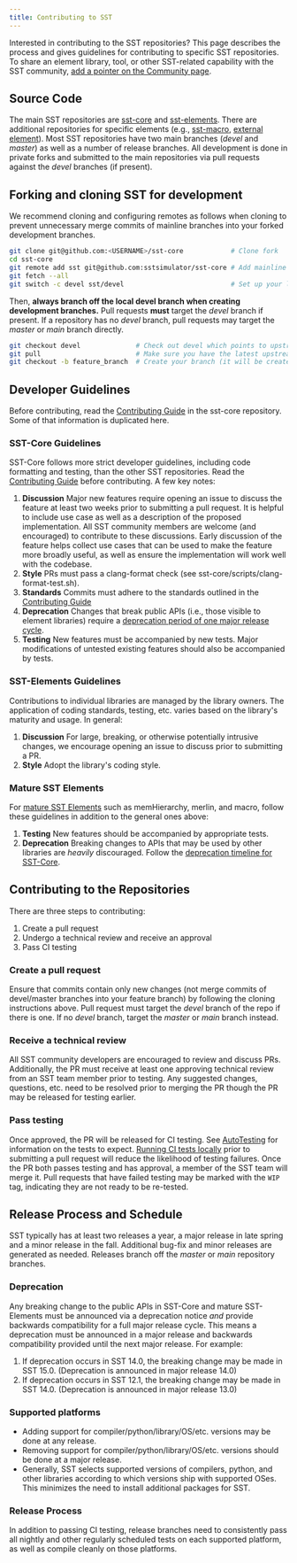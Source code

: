 ```yaml
---
title: Contributing to SST
---
```


Interested in contributing to the SST repositories? This page describes the process and gives guidelines for contributing to specific SST repositories. To share an element library, tool, or other SST-related capability with the SST community, [add a pointer on the Community page](../../community/index.md#contribute).

## Source Code 
The main SST repositories are [sst-core](https://github.com/sstsimulator/sst-core) and [sst-elements](https://github.com/sstsimulator/sst-elements). There are additional repositories for specific elements (e.g., [sst-macro](https://github.com/sstsimulator/sst-macro), [external element](https://github.com/sstsimulator/sst-external-element)).
Most SST repositories have two main branches (*devel* and *master*) as well as a number of release branches. All development is done in private forks and submitted to the main repositories via pull requests against the *devel* branches (if present).

## Forking and cloning SST for development
We recommend cloning and configuring remotes as follows when cloning to prevent unnecessary merge commits of mainline branches into your forked development branches.

```sh
git clone git@github.com:<USERNAME>/sst-core            # Clone fork
cd sst-core
git remote add sst git@github.com:sstsimulator/sst-core # Add mainline remote
git fetch --all
git switch -c devel sst/devel                           # Set up your local devel branch to point to the mainline devel branch
```

Then, **always branch off the local devel branch when creating development branches.** Pull requests **must** target the *devel* branch if present. If a repository has no *devel* branch, pull requests may target the *master* or *main* branch directly.

```sh
git checkout devel              # Check out devel which points to upstream sstsimulator repository's devel branch
git pull                        # Make sure you have the latest upstream commits
git checkout -b feature_branch  # Create your branch (it will be created in your own fork)
```

## Developer Guidelines

Before contributing, read the [Contributing Guide](https://github.com/sstsimulator/sst-core/blob/master/CONTRIBUTING.md) in the sst-core repository. Some of that information is duplicated here. 

### SST-Core Guidelines
SST-Core follows more strict developer guidelines, including code formatting and testing, than the other SST repositories. Read the [Contributing Guide](https://github.com/sstsimulator/sst-core/blob/master/CONTRIBUTING.md) before contributing. A few key notes:

1. **Discussion** Major new features require opening an issue to discuss the feature at least two weeks prior to submitting a pull request. It is helpful to include use case as well as a description of the proposed implementation. All SST community members are welcome (and encouraged) to contribute to these discussions. Early discussion of the feature helps collect use cases that can be used to make the feature more broadly useful, as well as ensure the implementation will work well with the codebase.
1. **Style** PRs must pass a clang-format check (see sst-core/scripts/clang-format-test.sh).
1. **Standards** Commits must adhere to the standards outlined in the [Contributing Guide](https://github.com/sstsimulator/sst-core/blob/master/CONTRIBUTING.md)
1. **Deprecation** Changes that break public APIs (i.e., those visible to element libraries) require a [deprecation period of one major release cycle](#deprecation).
1. **Testing** New features must be accompanied by new tests. Major modifications of untested existing features should also be accompanied by tests.

### SST-Elements Guidelines
Contributions to individual libraries are managed by the library owners. The application of coding standards, testing, etc. varies based on the library's maturity and usage. In general:
1. **Discussion** For large, breaking, or otherwise potentially intrusive changes, we encourage opening an issue to discuss prior to submitting a PR.
1. **Style** Adopt the library's coding style.

### Mature SST Elements
For [mature SST Elements](../../elements/intro.mdx#sst-project-libraries) such as memHierarchy, merlin, and macro, follow these guidelines in addition to the general ones above:
1. **Testing** New features should be accompanied by appropriate tests.
1. **Deprecation** Breaking changes to APIs that may be used by other libraries are *heavily* discouraged. Follow the [deprecation timeline for SST-Core](#deprecation).

## Contributing to the Repositories
There are three steps to contributing: 
1. Create a pull request
1. Undergo a technical review and receive an approval
1. Pass CI testing

### Create a pull request
Ensure that commits contain only new changes (not merge commits of devel/master branches into your feature branch) by following the cloning instructions above. Pull request must target the *devel* branch of the repo if there is one. If no *devel* branch, target the *master* or *main* branch instead.

### Receive a technical review
All SST community developers are encouraged to review and discuss PRs. Additionally, the PR must receive at least one approving technical review from an SST team member prior to testing. Any suggested changes, questions, etc. need to be resolved prior to merging the PR though the PR may be released for testing earlier.

### Pass testing
Once approved, the PR will be released for CI testing. See [AutoTesting](autotest.md) for information on the tests to expect. [Running CI tests locally](testing.md) prior to submitting a pull request will reduce the likelihood of testing failures. Once the PR both passes testing and has approval, a member of the SST team will merge it. Pull requests that have failed testing may be marked with the `WIP` tag, indicating they are not ready to be re-tested.

## Release Process and Schedule
SST typically has at least two releases a year, a major release in late spring and a minor release in the fall. Additional bug-fix and minor releases are generated as needed. Releases branch off the *master* or *main* repository branches. 

### Deprecation
Any breaking change to the public APIs in SST-Core and mature SST-Elements must be announced via a deprecation notice *and* provide backwards compatibility for a full major release cycle. This means a deprecation must be announced in a major release and backwards compatibility provided until the next major release.
For example:
1. If deprecation occurs in SST 14.0, the breaking change may be made in SST 15.0. (Deprecation is announced in major release 14.0)
1. If deprecation occurs in SST 12.1, the breaking change may be made in SST 14.0. (Deprecation is announced in major release 13.0)

### Supported platforms
* Adding support for compiler/python/library/OS/etc. versions may be done at any release.
* Removing support for compiler/python/library/OS/etc. versions should be done at a major release.
* Generally, SST selects supported versions of compilers, python, and other libraries according to which versions ship with supported OSes. This minimizes the need to install additional packages for SST.

### Release Process
In addition to passing CI testing, release branches need to consistently pass all nightly and other regularly scheduled tests on each supported platform, as well as compile cleanly on those platforms.
